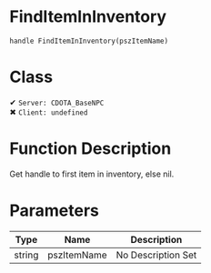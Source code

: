 # FindItemInInventory
```
handle FindItemInInventory(pszItemName)
```
# Class
✔ `Server: CDOTA_BaseNPC`  
✖ `Client: undefined`  

# Function Description
Get handle to first item in inventory, else nil.
# Parameters
Type|Name|Description
--|--|--
string|pszItemName|No Description Set
